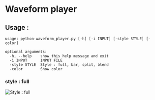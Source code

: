 
# Waveform player 


## Usage :

```
usage: python-waveform_player.py [-h] [-i INPUT] [-style STYLE] [-color]

optional arguments:
  -h, --help    show this help message and exit
  -i INPUT      INPUT FILE
  -style STYLE  Style : full, bar, split, blend
  -color        Show color
```

### style : full

![Style : full](https://user-images.githubusercontent.com/10562413/62055556-20c32880-b21c-11e9-9e63-9798cf3ec698.png)

















